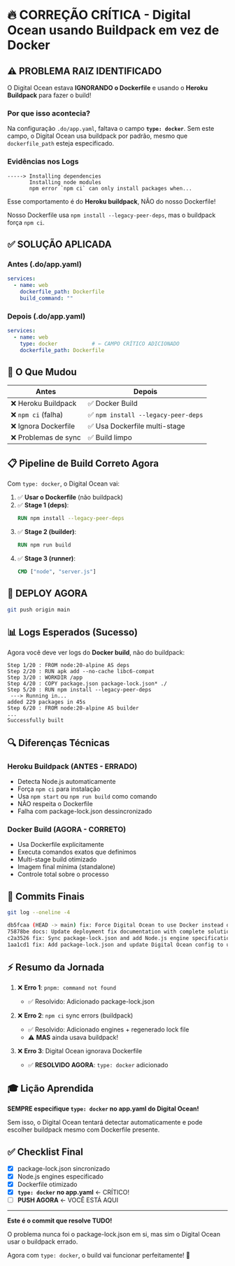 # 🔥 CORREÇÃO CRÍTICA - Digital Ocean usando Buildpack em vez de Docker

## ⚠️ PROBLEMA RAIZ IDENTIFICADO

O Digital Ocean estava **IGNORANDO o Dockerfile** e usando o **Heroku Buildpack** para fazer o build!

### Por que isso acontecia?

Na configuração `.do/app.yaml`, faltava o campo **`type: docker`**. Sem este campo, o Digital Ocean usa buildpack por padrão, mesmo que `dockerfile_path` esteja especificado.

### Evidências nos Logs

```
-----> Installing dependencies
       Installing node modules
       npm error `npm ci` can only install packages when...
```

Esse comportamento é do **Heroku buildpack**, NÃO do nosso Dockerfile!

Nosso Dockerfile usa `npm install --legacy-peer-deps`, mas o buildpack força `npm ci`.

## ✅ SOLUÇÃO APLICADA

### Antes (.do/app.yaml)
```yaml
services:
  - name: web
    dockerfile_path: Dockerfile
    build_command: ""
```

### Depois (.do/app.yaml)
```yaml
services:
  - name: web
    type: docker           # ← CAMPO CRÍTICO ADICIONADO
    dockerfile_path: Dockerfile
```

## 🎯 O Que Mudou

| Antes | Depois |
|-------|--------|
| ❌ Heroku Buildpack | ✅ Docker Build |
| ❌ `npm ci` (falha) | ✅ `npm install --legacy-peer-deps` |
| ❌ Ignora Dockerfile | ✅ Usa Dockerfile multi-stage |
| ❌ Problemas de sync | ✅ Build limpo |

## 📋 Pipeline de Build Correto Agora

Com `type: docker`, o Digital Ocean vai:

1. ✅ **Usar o Dockerfile** (não buildpack)
2. ✅ **Stage 1 (deps)**: 
   ```dockerfile
   RUN npm install --legacy-peer-deps
   ```
3. ✅ **Stage 2 (builder)**:
   ```dockerfile
   RUN npm run build
   ```
4. ✅ **Stage 3 (runner)**:
   ```dockerfile
   CMD ["node", "server.js"]
   ```

## 🚀 DEPLOY AGORA

```bash
git push origin main
```

## 📊 Logs Esperados (Sucesso)

Agora você deve ver logs do **Docker build**, não do buildpack:

```
Step 1/20 : FROM node:20-alpine AS deps
Step 2/20 : RUN apk add --no-cache libc6-compat
Step 3/20 : WORKDIR /app
Step 4/20 : COPY package.json package-lock.json* ./
Step 5/20 : RUN npm install --legacy-peer-deps
 ---> Running in...
added 229 packages in 45s
Step 6/20 : FROM node:20-alpine AS builder
...
Successfully built
```

## 🔍 Diferenças Técnicas

### Heroku Buildpack (ANTES - ERRADO)
- Detecta Node.js automaticamente
- Força `npm ci` para instalação
- Usa `npm start` ou `npm run build` como comando
- NÃO respeita o Dockerfile
- Falha com package-lock.json dessincronizado

### Docker Build (AGORA - CORRETO)
- Usa Dockerfile explicitamente
- Executa comandos exatos que definimos
- Multi-stage build otimizado
- Imagem final mínima (standalone)
- Controle total sobre o processo

## 📁 Commits Finais

```bash
git log --oneline -4

db5fcaa (HEAD -> main) fix: Force Digital Ocean to use Docker instead of Heroku buildpack
75878be docs: Update deployment fix documentation with complete solution
c2a3526 fix: Sync package-lock.json and add Node.js engine specification
1aa1cd1 fix: Add package-lock.json and update Digital Ocean config to use npm instead of pnpm
```

## ⚡ Resumo da Jornada

1. ❌ **Erro 1**: `pnpm: command not found`
   - ✅ Resolvido: Adicionado package-lock.json

2. ❌ **Erro 2**: `npm ci` sync errors (buildpack)
   - ✅ Resolvido: Adicionado engines + regenerado lock file
   - ⚠️ **MAS** ainda usava buildpack!

3. ❌ **Erro 3**: Digital Ocean ignorava Dockerfile
   - ✅ **RESOLVIDO AGORA**: `type: docker` adicionado

## 🎓 Lição Aprendida

**SEMPRE especifique `type: docker` no app.yaml do Digital Ocean!**

Sem isso, o Digital Ocean tentará detectar automaticamente e pode escolher buildpack mesmo com Dockerfile presente.

## ✅ Checklist Final

- [x] package-lock.json sincronizado
- [x] Node.js engines especificado
- [x] Dockerfile otimizado
- [x] **`type: docker` no app.yaml** ← CRÍTICO!
- [ ] **PUSH AGORA** ← VOCÊ ESTÁ AQUI

---

**Este é o commit que resolve TUDO!**

O problema nunca foi o package-lock.json em si, mas sim o Digital Ocean usar o buildpack errado.

Agora com `type: docker`, o build vai funcionar perfeitamente! 🚀

